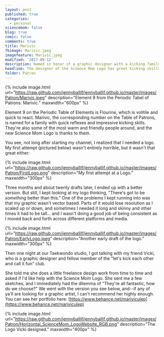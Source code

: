 ```yaml
---
layout: post
published: true
categories:
  - personal
sciencemom: false
blog: true
comic: false
comments: true
title: Marivic
fbimage: Marivic.jpeg
imagefeature: Marivic.jpeg
modified: '2017-09-12'
description: Named in honor of a graphic designer with a kicking family.
headline: The designer of the Science Mom Logo has great kicking skills too.
folder: Patron
---
```

{% include image.html url="https://raw.github.com/jennyballif/jennyballif.github.io/master/images/Patron/Marivic.jpeg" description="Element 9 from the Periodic Tabel of Patrons: Marivic." maxwidth="600px" %}

Element 9 on the Periodic Table of Elements is Flourine, which is volitile and quick to react. Marivic, the corresponding number on the Table of Patrons, is named for a family with quick reflexes and impressive kicking skills. They're also some of the most warm and friendly people around, and the new Science Mom Logo is thanks to them. 

You see, not long after starting my channel, I realized that I needed a logo. My first attempt (pictured below) wasn't entirely horrible, but it wasn't that great either:

{% include image.html url="https://raw.github.com/jennyballif/jennyballif.github.io/master/images/Patron/FirstLogo.png" description="My first attempt at a Logo." maxwidth="300px" %}

Three months and about twenty drafts later, I ended up with a better version. But still, I kept looking at my logo thinking, "There's got to be _something_ better than this." One of the problems I kept running into was that my graphic wasn't vector based. Parts of it would lose resolution as I scaled up or down, and sometimes I needed it long and skinny and other times it had to be tall... and I wasn't doing a good job of being consistent as I moved back and forth across different platforms and media.

{% include image.html url="https://raw.github.com/jennyballif/jennyballif.github.io/master/images/Patron/EarlyLogo.jpeg" description="Another early draft of the logo." maxwidth="300px" %}

Then one night at our Taekwondo studio, I got talking with my friend Vicki, who is a graphic designer and fellow member of the "let's kick each other and call it fun" club. 

She told me she does a little freelance design work from time to time and asked if I'd like help with the Science Mom Logo. She sent me a few sketches, and I immediately had the dilemma of "They're all fantastic, how do we choose?" We went with the version you see below, and--if any of ya'll are looking for a graphic artist, I can't recommend her highly enough. You can see her portfolio here: [https://www.behance.net/mariviculep](https://www.behance.net/mariviculep)

{% include image.html url="https://raw.github.com/jennyballif/jennyballif.github.io/master/images/Patron/Horizontal_ScienceMom_LogoWebsite_RGB.png" description="The Logo Vicki designed." maxwidth="400px" %}
